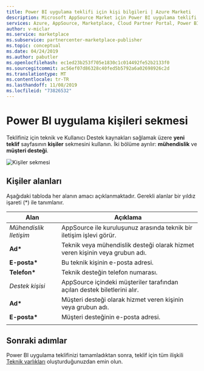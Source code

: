 ```yaml
---
title: Power BI uygulama teklifi için kişi bilgileri | Azure Marketi
description: Microsoft AppSource Market için Power BI uygulama teklifi için kişiler alanlarını yapılandırın.
services: Azure, AppSource, Marketplace, Cloud Partner Portal, Power BI
author: v-miclar
ms.service: marketplace
ms.subservice: partnercenter-marketplace-publisher
ms.topic: conceptual
ms.date: 04/24/2019
ms.author: pabutler
ms.openlocfilehash: ec1ed23b253f705e1830c1c014492fe52b2133f0
ms.sourcegitcommit: ac56ef07d86328c40fed5b5792a6a02698926c2d
ms.translationtype: MT
ms.contentlocale: tr-TR
ms.lasthandoff: 11/08/2019
ms.locfileid: "73826532"
---
```

# <a name="power-bi-app-contacts-tab"></a>Power BI uygulama kişileri sekmesi

Teklifiniz için teknik ve Kullanıcı Destek kaynakları sağlamak üzere **yeni teklif** sayfasının **kişiler** sekmesini kullanın. İki bölüme ayrılır: **mühendislik** ve **müşteri desteği**.

![Kişiler sekmesi](media/contacts-tab.png)


## <a name="contacts-fields"></a>Kişiler alanları 

Aşağıdaki tabloda her alanın amacı açıklanmaktadır.  Gerekli alanlar bir yıldız işareti (*) ile tanımlanır. 

|   Alan               |   Açıklama                                                            |
|-----------------------|--------------------------------------------------------------------------|
| *Mühendislik Iletişim* | AppSource ile kuruluşunuz arasında teknik bir iletişim işlevi görür.    |
| **Ad\***              | Teknik veya mühendislik desteği olarak hizmet veren kişinin veya grubun adı. |
| **E-posta\***             | Bu teknik kişinin e-posta adresi.                                  |
| **Telefon\***             | Teknik desteğin telefon numarası.                                       |
| *Destek kişisi*     | AppSource içindeki müşteriler tarafından açılan destek biletlerini alır.            |
| **Ad\***              | Müşteri desteği olarak hizmet veren kişinin veya grubun adı.              |
| **E-posta\***             | Müşteri desteğinin e-posta adresi.                                        |
|   |   |


## <a name="next-steps"></a>Sonraki adımlar

Power BI uygulama teklifinizi tamamladıktan sonra, teklif için tüm ilişkili [Teknik varlıkları](./cpp-create-technical-assets.md) oluşturduğunuzdan emin olun.

